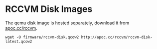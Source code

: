 # RCCVM Disk Images

The qemu disk image is hosted separately, download it from [apoc.cc/rccvm](http://apoc.cc/rccvm/).

```
wget -O firmware/rccvm-disk.qcow2 http://apoc.cc/rccvm/rccvm-disk-latest.qcow2
```
